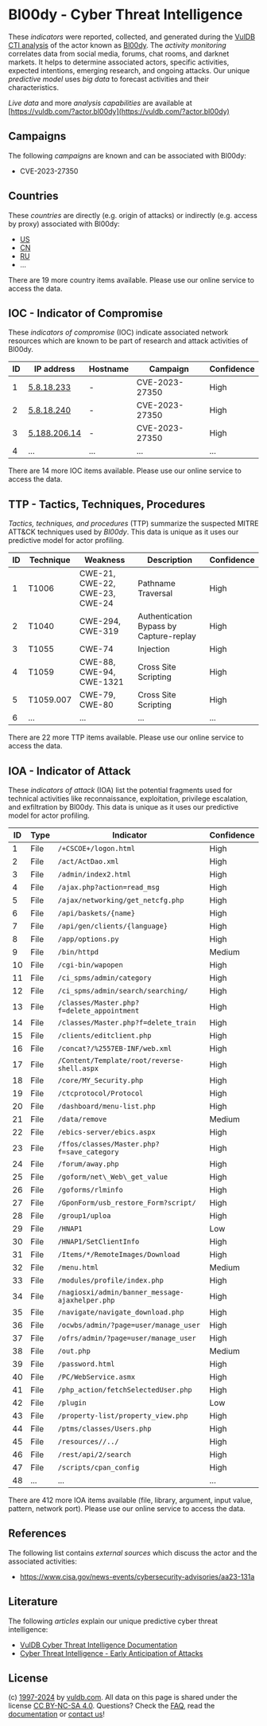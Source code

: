 # Bl00dy - Cyber Threat Intelligence

These _indicators_ were reported, collected, and generated during the [VulDB CTI analysis](https://vuldb.com/?kb.cti) of the actor known as [Bl00dy](https://vuldb.com/?actor.bl00dy). The _activity monitoring_ correlates data from social media, forums, chat rooms, and darknet markets. It helps to determine associated actors, specific activities, expected intentions, emerging research, and ongoing attacks. Our unique _predictive model_ uses _big data_ to forecast activities and their characteristics.

_Live data_ and more _analysis capabilities_ are available at [https://vuldb.com/?actor.bl00dy](https://vuldb.com/?actor.bl00dy)

## Campaigns

The following _campaigns_ are known and can be associated with Bl00dy:

* CVE-2023-27350

## Countries

These _countries_ are directly (e.g. origin of attacks) or indirectly (e.g. access by proxy) associated with Bl00dy:

* [US](https://vuldb.com/?country.us)
* [CN](https://vuldb.com/?country.cn)
* [RU](https://vuldb.com/?country.ru)
* ...

There are 19 more country items available. Please use our online service to access the data.

## IOC - Indicator of Compromise

These _indicators of compromise_ (IOC) indicate associated network resources which are known to be part of research and attack activities of Bl00dy.

ID | IP address | Hostname | Campaign | Confidence
-- | ---------- | -------- | -------- | ----------
1 | [5.8.18.233](https://vuldb.com/?ip.5.8.18.233) | - | CVE-2023-27350 | High
2 | [5.8.18.240](https://vuldb.com/?ip.5.8.18.240) | - | CVE-2023-27350 | High
3 | [5.188.206.14](https://vuldb.com/?ip.5.188.206.14) | - | CVE-2023-27350 | High
4 | ... | ... | ... | ...

There are 14 more IOC items available. Please use our online service to access the data.

## TTP - Tactics, Techniques, Procedures

_Tactics, techniques, and procedures_ (TTP) summarize the suspected MITRE ATT&CK techniques used by _Bl00dy_. This data is unique as it uses our predictive model for actor profiling.

ID | Technique | Weakness | Description | Confidence
-- | --------- | -------- | ----------- | ----------
1 | T1006 | CWE-21, CWE-22, CWE-23, CWE-24 | Pathname Traversal | High
2 | T1040 | CWE-294, CWE-319 | Authentication Bypass by Capture-replay | High
3 | T1055 | CWE-74 | Injection | High
4 | T1059 | CWE-88, CWE-94, CWE-1321 | Cross Site Scripting | High
5 | T1059.007 | CWE-79, CWE-80 | Cross Site Scripting | High
6 | ... | ... | ... | ...

There are 22 more TTP items available. Please use our online service to access the data.

## IOA - Indicator of Attack

These _indicators of attack_ (IOA) list the potential fragments used for technical activities like reconnaissance, exploitation, privilege escalation, and exfiltration by Bl00dy. This data is unique as it uses our predictive model for actor profiling.

ID | Type | Indicator | Confidence
-- | ---- | --------- | ----------
1 | File | `/+CSCOE+/logon.html` | High
2 | File | `/act/ActDao.xml` | High
3 | File | `/admin/index2.html` | High
4 | File | `/ajax.php?action=read_msg` | High
5 | File | `/ajax/networking/get_netcfg.php` | High
6 | File | `/api/baskets/{name}` | High
7 | File | `/api/gen/clients/{language}` | High
8 | File | `/app/options.py` | High
9 | File | `/bin/httpd` | Medium
10 | File | `/cgi-bin/wapopen` | High
11 | File | `/ci_spms/admin/category` | High
12 | File | `/ci_spms/admin/search/searching/` | High
13 | File | `/classes/Master.php?f=delete_appointment` | High
14 | File | `/classes/Master.php?f=delete_train` | High
15 | File | `/clients/editclient.php` | High
16 | File | `/concat?/%2557EB-INF/web.xml` | High
17 | File | `/Content/Template/root/reverse-shell.aspx` | High
18 | File | `/core/MY_Security.php` | High
19 | File | `/ctcprotocol/Protocol` | High
20 | File | `/dashboard/menu-list.php` | High
21 | File | `/data/remove` | Medium
22 | File | `/ebics-server/ebics.aspx` | High
23 | File | `/ffos/classes/Master.php?f=save_category` | High
24 | File | `/forum/away.php` | High
25 | File | `/goform/net\_Web\_get_value` | High
26 | File | `/goforms/rlminfo` | High
27 | File | `/GponForm/usb_restore_Form?script/` | High
28 | File | `/group1/uploa` | High
29 | File | `/HNAP1` | Low
30 | File | `/HNAP1/SetClientInfo` | High
31 | File | `/Items/*/RemoteImages/Download` | High
32 | File | `/menu.html` | Medium
33 | File | `/modules/profile/index.php` | High
34 | File | `/nagiosxi/admin/banner_message-ajaxhelper.php` | High
35 | File | `/navigate/navigate_download.php` | High
36 | File | `/ocwbs/admin/?page=user/manage_user` | High
37 | File | `/ofrs/admin/?page=user/manage_user` | High
38 | File | `/out.php` | Medium
39 | File | `/password.html` | High
40 | File | `/PC/WebService.asmx` | High
41 | File | `/php_action/fetchSelectedUser.php` | High
42 | File | `/plugin` | Low
43 | File | `/property-list/property_view.php` | High
44 | File | `/ptms/classes/Users.php` | High
45 | File | `/resources//../` | High
46 | File | `/rest/api/2/search` | High
47 | File | `/scripts/cpan_config` | High
48 | ... | ... | ...

There are 412 more IOA items available (file, library, argument, input value, pattern, network port). Please use our online service to access the data.

## References

The following list contains _external sources_ which discuss the actor and the associated activities:

* https://www.cisa.gov/news-events/cybersecurity-advisories/aa23-131a

## Literature

The following _articles_ explain our unique predictive cyber threat intelligence:

* [VulDB Cyber Threat Intelligence Documentation](https://vuldb.com/?kb.cti)
* [Cyber Threat Intelligence - Early Anticipation of Attacks](https://www.scip.ch/en/?labs.20201022)

## License

(c) [1997-2024](https://vuldb.com/?kb.changelog) by [vuldb.com](https://vuldb.com/?kb.about). All data on this page is shared under the license [CC BY-NC-SA 4.0](https://creativecommons.org/licenses/by-nc-sa/4.0/). Questions? Check the [FAQ](https://vuldb.com/?kb.faq), read the [documentation](https://vuldb.com/?kb) or [contact us](https://vuldb.com/?contact)!
